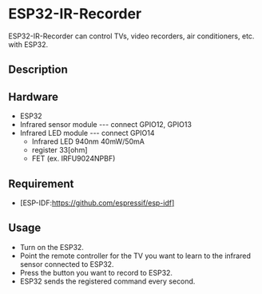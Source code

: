 ESP32-IR-Recorder
=================

ESP32-IR-Recorder can control TVs, video recorders, air conditioners, etc. with ESP32.

## Description

## Hardware
- ESP32
- Infrared sensor module --- connect GPIO12, GPIO13
- Infrared LED module --- connect GPIO14
  - Infrared LED 940nm 40mW/50mA
  - register 33[ohm]
  - FET (ex. IRFU9024NPBF)

## Requirement
- [ESP-IDF:https://github.com/espressif/esp-idf]

## Usage
- Turn on the ESP32.
- Point the remote controller for the TV you want to learn to the infrared sensor connected to ESP32.
- Press the button you want to record to ESP32.
- ESP32 sends the registered command every second.

